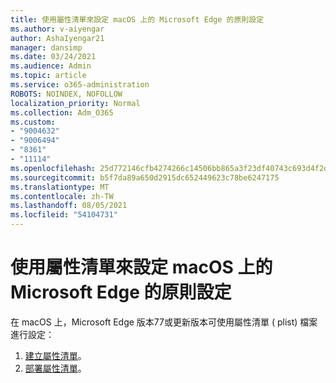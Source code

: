 ```yaml
---
title: 使用屬性清單來設定 macOS 上的 Microsoft Edge 的原則設定
ms.author: v-aiyengar
author: AshaIyengar21
manager: dansimp
ms.date: 03/24/2021
ms.audience: Admin
ms.topic: article
ms.service: o365-administration
ROBOTS: NOINDEX, NOFOLLOW
localization_priority: Normal
ms.collection: Adm_O365
ms.custom:
- "9004632"
- "9006494"
- "8361"
- "11114"
ms.openlocfilehash: 25d772146cfb4274266c14506bb865a3f23df40743c693d4f2d22cf8ca701e52
ms.sourcegitcommit: b5f7da89a650d2915dc652449623c78be6247175
ms.translationtype: MT
ms.contentlocale: zh-TW
ms.lasthandoff: 08/05/2021
ms.locfileid: "54104731"
---
```

# <a name="use-a-property-list-to-configure-the-policy-settings-for-microsoft-edge-on-macos"></a>使用屬性清單來設定 macOS 上的 Microsoft Edge 的原則設定

在 macOS 上，Microsoft Edge 版本77或更新版本可使用屬性清單 ( plist) 檔案進行設定：

1. [建立屬性清單](https://go.microsoft.com/fwlink/?linkid=2134726)。
1. [部署屬性清單](https://go.microsoft.com/fwlink/?linkid=2134727)。
